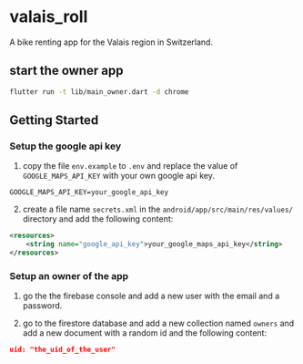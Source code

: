 # valais_roll

A bike renting app for the Valais region in Switzerland.
## start the owner app

```bash
flutter run -t lib/main_owner.dart -d chrome
```

## Getting Started

### Setup the google api key

1. copy the file `env.example` to `.env` and replace the value of `GOOGLE_MAPS_API_KEY` with your own google api key.

```env
GOOGLE_MAPS_API_KEY=your_google_api_key
```

2. create a file name `secrets.xml` in the `android/app/src/main/res/values/` directory and add the following content: 

```xml
<resources>
    <string name="google_api_key">your_google_maps_api_key</string>
</resources>
```

### Setup an owner of the app

1. go the the firebase console and add a new user with the email and a password.

2. go to the firestore database and add a new collection named `owners` and add a new document with a random id and the following content:

```json
uid: "the_uid_of_the_user"
```


 